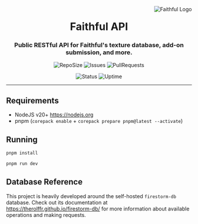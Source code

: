 <a href="https://api.faithfulpack.net/docs" target="_blank">
  <img
    src="https://database.faithfulpack.net/images/branding/logos/transparent/hd/main_logo.png?w=256"
    alt="Faithful Logo"
    align="right"
  >
</a>
<div align="center">
  <h1>Faithful API</h1>
  <h3>Public RESTful API for Faithful's texture database, add-on submission, and more.</h3>

  ![RepoSize](https://img.shields.io/github/repo-size/Faithful-Resource-Pack/API)
  ![Issues](https://img.shields.io/github/issues/Faithful-Resource-Pack/API)
  ![PullRequests](https://img.shields.io/github/issues-pr/Faithful-Resource-Pack/API)

  ![Status](https://status.faithfulpack.net/api/badge/1/status)
  ![Uptime](https://status.faithfulpack.net/api/badge/1/uptime/24?label=24h%20&labelSuffix=Uptime)
</div>

---

## Requirements
- NodeJS v20+ https://nodejs.org
- pnpm (`corepack enable` + `corepack prepare pnpm@latest --activate`)

## Running

```bash
pnpm install
```
```bash
pnpm run dev
```

## Database Reference

This project is heavily developed around the self-hosted `firestorm-db` database. Check out its documentation at https://therolffr.github.io/firestorm-db/ for more information about available operations and making requests.

